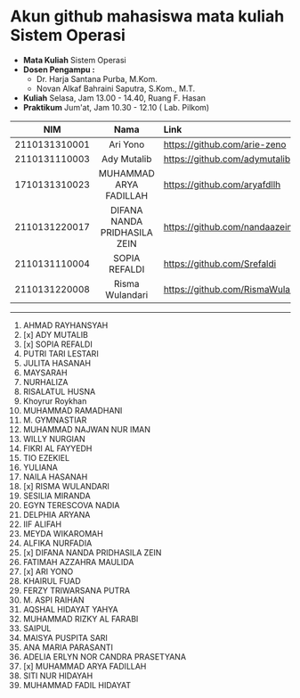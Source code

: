 # Akun github mahasiswa mata kuliah Sistem Operasi

- **Mata Kuliah** Sistem Operasi 
- **Dosen Pengampu :**
    - Dr. Harja Santana Purba, M.Kom.
    - Novan Alkaf Bahraini Saputra, S.Kom., M.T.
- **Kuliah** Selasa, Jam 13.00 - 14.40, Ruang F. Hasan
- **Praktikum** Jum'at, Jam 10.30 - 12.10 ( Lab. Pilkom)


| NIM | Nama | Link |
| ----------- | :---------: | :---------- |
| 2110131310001 | Ari Yono | https://github.com/arie-zeno |
| 2110131110003 | Ady Mutalib | https://github.com/adymutalib |
| 1710131310023 | MUHAMMAD ARYA FADILLAH | https://github.com/aryafdllh |
| 2110131220017 | DIFANA NANDA PRIDHASILA ZEIN | https://github.com/nandaazein |
| 2110131110004 | SOPIA REFALDI | https://github.com/Srefaldi |
| 2110131220008 | Risma Wulandari | https://github.com/RismaWulandarii |

---

1. AHMAD RAYHANSYAH 
2. [x] ADY MUTALIB
3. [x] SOPIA REFALDI
4. PUTRI TARI LESTARI
5. JULITA HASANAH
6. MAYSARAH 
7. NURHALIZA
8. RISALATUL HUSNA
9. Khoyrur Roykhan
10. MUHAMMAD RAMADHANI
11. M. GYMNASTIAR
12. MUHAMMAD NAJWAN NUR IMAN
13. WILLY NURGIAN
14. FIKRI AL FAYYEDH
15. TIO EZEKIEL
16. YULIANA
17. NAILA HASANAH
18. [x] RISMA WULANDARI
19. SESILIA MIRANDA
20. EGYN TERESCOVA NADIA
21. DELPHIA ARYANA
22. IIF ALIFAH
23. MEYDA WIKAROMAH
24. ALFIKA NURFADIA
25. [x] DIFANA NANDA PRIDHASILA ZEIN
26. FATIMAH AZZAHRA MAULIDA
27. [x] ARI YONO
28. KHAIRUL FUAD
29. FERZY TRIWARSANA PUTRA
30. M. ASPI RAIHAN
31. AQSHAL HIDAYAT YAHYA
32. MUHAMMAD RIZKY AL FARABI
33. SAIPUL
34. MAISYA PUSPITA SARI
35. ANA MARIA PARASANTI
36. ADELIA ERLYN NOR CANDRA PRASETYANA
37. [x] MUHAMMAD ARYA FADILLAH
38. SITI NUR HIDAYAH
39. MUHAMMAD FADIL HIDAYAT
